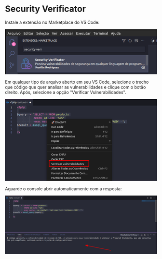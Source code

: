# Security Verificator

Instale a extensão no Marketplace do VS Code:

<img src="images/tutorial_1.png">

Em qualquer tipo de arquivo aberto em seu VS Code, selecione o trecho que código que quer analisar as vulnerabilidades e clique com o botão direito. Após, selecione a opção "Verificar Vulnerabilidades".

<img src="images/tutorial_2.png">

Aguarde o console abrir automaticamente com a resposta:

<img src="images/tutorial_3.png">